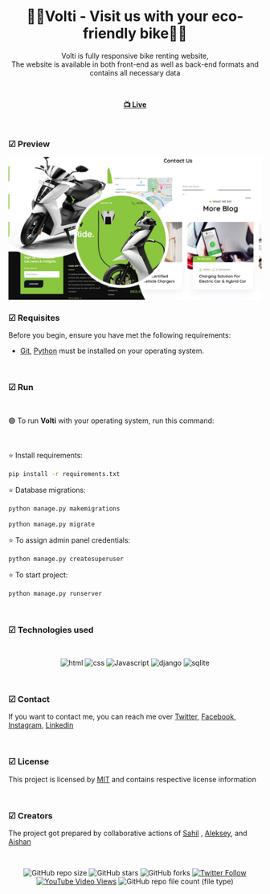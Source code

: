 <div align="center">

  <h1 align="center">🚵‍♀️Volti - Visit us with your eco-friendly bike🚵‍♀️</h1>

  Volti is fully responsive bike renting website, <br /> The website is available in both front-end as well as back-end formats and contains all necessary data

<br>

  <a href="https://volti-seven.vercel.app/"><strong> 📺 Live</strong></a> 

</div>

<br />

### ☑ Preview

![volti](./desktop_image/volti.jpg "volti")

### ☑ Requisites

Before you begin, ensure you have met the following requirements:

* [Git](https://git-scm.com/downloads "Download Git"), [Python](https://www.python.org/downloads/) must be installed on your operating system.

<br>

### ☑ Run 

<br>

🟢 To run **Volti** with your operating system, run this command:

<br>

⭐ Install requirements:

```bash
pip install -r requirements.txt
```

⭐ Database migrations:

```bash
python manage.py makemigrations
```
```bash
python manage.py migrate
```

⭐ To assign admin panel credentials:

```bash
python manage.py createsuperuser
```

⭐ To start project:

```bash
python manage.py runserver
```

<br>


### ☑ Technologies used

<br>

<div align="center">

![html](https://img.shields.io/badge/html-yellow?logo=html5)
![css](https://img.shields.io/badge/css-blue?logo=css3)
![Javascript](https://img.shields.io/badge/JavaScript-darkgreen?logo=javascript)
![django](https://img.shields.io/badge/django-green?logo=django)
![sqlite](https://img.shields.io/badge/SQLite3-blue?logo=sqlite)

</div>

<br>

### ☑ Contact

If you want to contact me, you can reach me over [Twitter](https://www.twitter.com/sahil_salahli), [Facebook](https://www.facebook.com/S.Salahli), [Instagram](https://instagram.com/salahli.sahil), [Linkedin](https://www.linkedin.com/in/salahlisahil)

<br>

### ☑ License

This project is licensed by [MIT](https://choosealicense.com/licenses/mit/) and contains respective license information


<br>

### ☑ Creators

The project got prepared by collaborative actions of [Sahil](https://github.com/salahlisahil) , [Aleksey](https://github.com/alexop89056), and [Aishan](https://github.com/ayshenm)

<br>

<div align="center">
  
  ![GitHub repo size](https://img.shields.io/github/repo-size/salahlisahil/volti)
  ![GitHub stars](https://img.shields.io/github/stars/salahlisahil/volti?style=social)
  ![GitHub forks](https://img.shields.io/github/forks/salahlisahil/volti?style=social)
[![Twitter Follow](https://img.shields.io/twitter/follow/salahlisahil_?style=social)](https://twitter.com/sahil_salahli)
  [![YouTube Video Views](https://img.shields.io/youtube/views/xwXGdpRuSiQ?style=social)](https://youtube.com)
  ![GitHub repo file count (file type)](https://img.shields.io/github/directory-file-count/salahlisahil/volti)


</div>
